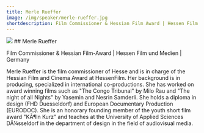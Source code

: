 ```yaml
---
title: Merle Rueffer
image: /img/speaker/merle-rueffer.jpg
shortdescription: Film Commissioner & Hessian Film Award | Hessen Film und Medien | Germany
---
```

<img src="/img/speaker/merle-rueffer.jpg">
## Merle Rueffer

Film Commissioner & Hessian Film-Award | Hessen Film und Medien | Germany 

Merle Rueffer is the film commissioner of Hesse and is in charge of the Hessian Film and Cinema Award at HessenFilm. Her background is in producing, specialized in international co-productions. She has worked on award winning films such as "The Congo Tribunal" by Milo Rau and "The night of all Nights" by Yasemin and Nesrin Samderli. She holds a diploma in design (FHD Duesseldorf) and European Documentary Production (EURODOC). She is an honorary founding member of the youth short film award "KÃ¶ln Kurz" and teaches at the University of Applied Sciences DÃ¼sseldorf in the department of design in the field of audiovisual media.
